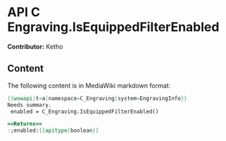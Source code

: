 # API C Engraving.IsEquippedFilterEnabled

**Contributor:** Ketho

## Content

The following content is in MediaWiki markdown format:

```mediawiki
{{wowapi|t=a|namespace=C_Engraving|system=EngravingInfo}}
Needs summary.
 enabled = C_Engraving.IsEquippedFilterEnabled()

==Returns==
:;enabled:{{apitype|boolean}}
```